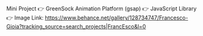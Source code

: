 Mini Project
👉 GreenSock Animation Platform (gsap)
👉 JavaScript Library
👉 Image Link:
https://www.behance.net/gallery/128734747/Francesco-Gioia?tracking_source=search_projects|FrancEsco&l=0
